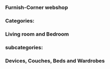 ### Furnish-Corner webshop
### Categories:
### Living room and Bedroom
### subcategories:
### Devices, Couches, Beds and Wardrobes
